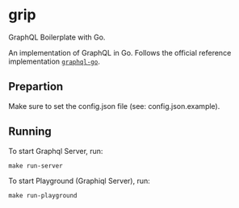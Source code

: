 # grip
GraphQL Boilerplate with Go.

An implementation of GraphQL in Go. Follows the official reference implementation [`graphql-go`](https://github.com/graphql-go/graphql).

## Prepartion

Make sure to set the config.json file (see: config.json.example).

## Running

To start Graphql Server, run:

`make run-server`

To start Playground (Graphiql Server), run:

`make run-playground`
